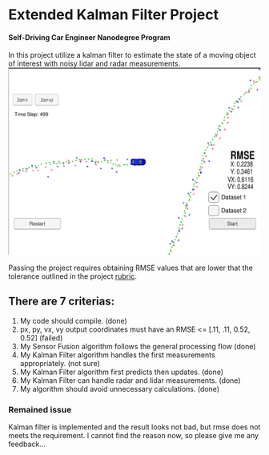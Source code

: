 [//]: # (Image References)

[image1]: ./img/test2.png "test_near"
[image2]: ./img/test.png "test_far"

# Extended Kalman Filter Project
#### Self-Driving Car Engineer Nanodegree Program

In this project utilize a kalman filter to estimate the state of a moving object of interest with noisy lidar and radar measurements.
![alt text][image1]

Passing the project requires obtaining RMSE values that are lower that the tolerance outlined in the project [rubric](https://review.udacity.com/#!/rubrics/748/view).

There are 7 criterias:
---

1. My code should compile. (done)
2. px, py, vx, vy output coordinates must have an RMSE <= [.11, .11, 0.52, 0.52] (failed)
3. My Sensor Fusion algorithm follows the general processing flow (done)
4. My Kalman Filter algorithm handles the first measurements appropriately. (not sure)
5. My Kalman Filter algorithm first predicts then updates. (done)
6. My Kalman Filter can handle radar and lidar measurements. (done)
7. My algorithm should avoid unnecessary calculations. (done)

### Remained issue
Kalman filter is implemented and the result looks not bad, but rmse does not meets the requirement. I cannot find the reason now, so please give me any feedback...
